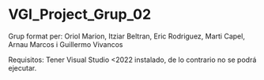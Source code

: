 # VGI_Project_Grup_02
Grup format per: Oriol Marion, Itziar Beltran, Eric Rodriguez, Marti Capel, Arnau Marcos i Guillermo Vivancos

Requisitos:
Tener Visual Studio <2022 instalado, de lo contrario no se podrá ejecutar.

